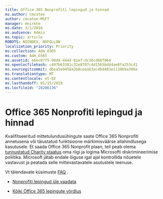 ```yaml
---
title: Office 365 Nonprofiti lepingud ja hinnad
ms.author: cmcatee
author: cmcatee-MSFT
manager: mnirkhe
ms.date: 3/1/2018
ms.audience: Admin
ms.topic: article
ROBOTS: NOINDEX, NOFOLLOW
localization_priority: Priority
ms.collection: Adm_O365
ms.custom: Adm_O365
ms.assetid: e6ec87f5-98d4-444d-b1e7-dc36cd60f064
ms.openlocfilehash: c497b63381c32e8707c4d1565bdd4ae8fa253cd1
ms.sourcegitcommit: d6ea5e9458a2b8ceaab3ac4bd483e1130b9a398a
ms.translationtype: MT
ms.contentlocale: et-EE
ms.lasthandoff: 01/15/2019
ms.locfileid: "28286136"
---
```

# <a name="office-365-for-nonprofit-plans-and-pricing"></a>Office 365 Nonprofiti lepingud ja hinnad

Kvalifitseeritud mittetulundusühingute saate Office 365 Nonprofiti annetusena või täiustatud funktsioone märkimisväärse allahindlusega kasutusele. Et saada Office 365 Nonprofit plaan, teil peab olema [tunnustatud Charity staatus](https://go.microsoft.com/fwlink/p/?LinkID=330253) oma riigi ja logima Microsofti diskrimineerimise poliitika. Microsoft jätab endale õiguse igal ajal kontrollida nõuetele vastavust ja peatada selle mittevastavatele asutustele teenuse. 
  
Vt täiendavate küsimuste [FAQ](https://products.office.com/en-us/nonprofit/office-365-nonprofit) . 
  
- [Nonprofiti lepingud üle vaadata](https://products.office.com/en-us/nonprofit/office-365-nonprofit-plans-and-pricing?tab=1)
    
- [Kõiki Office 365 lepingute võrdlus](https://products.office.com/en-us/business/compare-more-office-365-for-business-plans)
    

